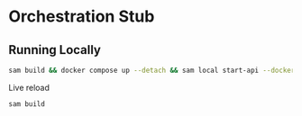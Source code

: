 # Orchestration Stub

## Running Locally

```bash
sam build && docker compose up --detach && sam local start-api --docker-network lambda-local
```

Live reload

```bash
sam build
```
